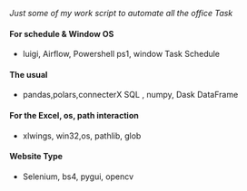 *Just some of my work script to automate all the office Task*

#### For schedule & Window OS
- luigi, Airflow, Powershell ps1, window Task Schedule 
#### The usual 
- pandas,polars,connecterX SQL , numpy, Dask DataFrame 
#### For the Excel, os, path interaction
- xlwings, win32,os, pathlib, glob
#### Website Type
- Selenium, bs4, pygui, opencv 
